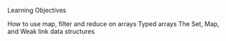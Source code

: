 Learning Objectives

How to use map, filter and reduce on arrays
Typed arrays
The Set, Map, and Weak link data structures
